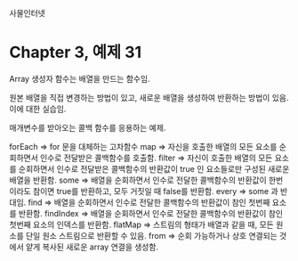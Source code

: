 
사물인터넷

Chapter 3, 예제 31
============================

Array 생성자 함수는 배열을 만드는 함수임.

원본 배열을 직접 변경하는 방법이 있고, 새로운 배열을 생성하여 반환하는 방법이 있음. 이에 대한 실습임.

매개변수를 받아오는 콜백 함수를 응용하는 예제.

forEach => for 문을 대체하는 고차함수
map => 자신을 호출한 배열의 모든 요소를 순회하면서 인수로 전달받은 콜백함수를 호출함.
filter => 자신이 호출한 배열의 모든 요소를 순회하면서 인수로 전달받은 콜백함수의 반환값이 true 인 요소들로만 구성된 새로운 배열을 반환함.
some => 배열을 순회하면서 인수로 전달한 콜백함수의 반환값이 한번이라도 참이면 true를 반환하고, 모두 거짓일 때 false를 반환함.
every => some 과 반대임.
find => 배열을 순회하면서 인수로 전달한 콜백함수의 반환값이 참인 첫번째 요소를 반환함.
findIndex => 배열을 순회하면서 인수로 전달한 콜백함수의 반환값이 참인 첫번째 요소의 인덱스를 반환함.
flatMap => 스트림의 형태가 배열과 같을 때, 모든 원소를 단일 원소 스트림으로 반환할 수 있음.
from => 순회 가능하거나 상호 연결되는 것에서 얕게 복사된 새로운 array 연결을 생성함.
